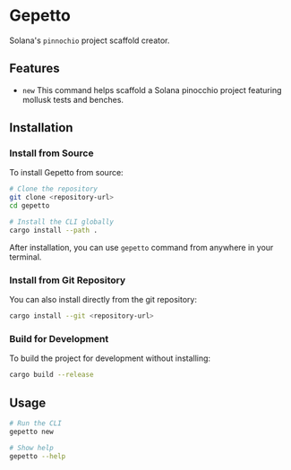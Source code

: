 # Gepetto

Solana's `pinnochio` project scaffold creator.

## Features

- `new` This command helps scaffold a Solana pinocchio project featuring mollusk tests and benches.

## Installation

### Install from Source

To install Gepetto from source:

```bash
# Clone the repository
git clone <repository-url>
cd gepetto

# Install the CLI globally
cargo install --path .
```

After installation, you can use `gepetto` command from anywhere in your terminal.

### Install from Git Repository

You can also install directly from the git repository:

```bash
cargo install --git <repository-url>
```

### Build for Development

To build the project for development without installing:

```bash
cargo build --release
```

## Usage

```bash
# Run the CLI
gepetto new

# Show help
gepetto --help
```
